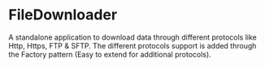 # FileDownloader
A standalone application to download data through different protocols like Http, Https, FTP & SFTP. 
The different protocols support is added through the Factory pattern (Easy to extend for additional protocols).
